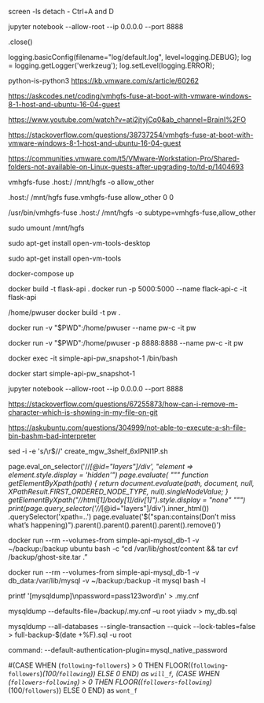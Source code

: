 screen -ls
detach - Ctrl+A and D


jupyter notebook --allow-root --ip 0.0.0.0 --port 8888


.close()


logging.basicConfig(filename="log/default.log", level=logging.DEBUG);
log = logging.getLogger('werkzeug');
log.setLevel(logging.ERROR);



python-is-python3
https://kb.vmware.com/s/article/60262


https://askcodes.net/coding/vmhgfs-fuse-at-boot-with-vmware-windows-8-1-host-and-ubuntu-16-04-guest

https://www.youtube.com/watch?v=ati2jtyjCq0&ab_channel=BrainI%2FO

https://stackoverflow.com/questions/38737254/vmhgfs-fuse-at-boot-with-vmware-windows-8-1-host-and-ubuntu-16-04-guest

https://communities.vmware.com/t5/VMware-Workstation-Pro/Shared-folders-not-available-on-Linux-guests-after-upgrading-to/td-p/1404693

vmhgfs-fuse .host:/ /mnt/hgfs -o allow_other

.host:/ /mnt/hgfs fuse.vmhgfs-fuse allow_other 0 0


/usr/bin/vmhgfs-fuse .host:/ /mnt/hgfs -o subtype=vmhgfs-fuse,allow_other

sudo umount /mnt/hgfs

sudo apt-get install open-vm-tools-desktop


sudo apt-get install open-vm-tools


docker-compose up


docker build -t flask-api .
docker run -p 5000:5000 --name flack-api-c -it flask-api



/home/pwuser
docker build -t pw .

docker run -v "$PWD":/home/pwuser --name pw-c -it pw

docker run -v "$PWD":/home/pwuser -p 8888:8888 --name pw-c -it pw

docker exec -it simple-api-pw_snapshot-1 /bin/bash

docker start simple-api-pw_snapshot-1

jupyter notebook --allow-root --ip 0.0.0.0 --port 8888


https://stackoverflow.com/questions/67255873/how-can-i-remove-m-character-which-is-showing-in-my-file-on-git

https://askubuntu.com/questions/304999/not-able-to-execute-a-sh-file-bin-bashm-bad-interpreter

sed -i -e 's/\r$//' create_mgw_3shelf_6xIPNI1P.sh



page.eval_on_selector('//*[@id="layers"]/div', "element => element.style.display = 'hidden'")
page.evaluate(
"""
function getElementByXpath(path) {
  return document.evaluate(path, document, null, XPathResult.FIRST_ORDERED_NODE_TYPE, null).singleNodeValue;
}
getElementByXpath("//html[1]/body[1]/div[1]").style.display = "none"
""")
print(page.query_selector('//*[@id="layers"]/div').inner_html())
.querySelector('xpath=..')
page.evaluate('$("span:contains(Don’t miss what’s happening)").parent().parent().parent().parent().remove()')


docker run --rm --volumes-from simple-api-mysql_db-1 -v ~/backup:/backup ubuntu bash -c “cd /var/lib/ghost/content && tar cvf /backup/ghost-site.tar .”



docker run --rm --volumes-from simple-api-mysql_db-1 -v db_data:/var/lib/mysql -v ~/backup:/backup -it mysql bash -l


printf '[mysqldump]\npassword=pass123word\n' > .my.cnf




mysqldump --defaults-file=/backup/.my.cnf –u root yiiadv > my_db.sql


mysqldump --all-databases --single-transaction --quick --lock-tables=false > full-backup-$(date +%F).sql -u root

command: --default-authentication-plugin=mysql_native_password


#(CASE WHEN (`following`-`followers`) > 0 THEN FLOOR((`following`-`followers`)*(100/`following`)) ELSE 0 END) as `will_f`, (CASE WHEN (`followers`-`following`) > 0 THEN FLOOR((`followers`-`following`)*(100/`followers`)) ELSE 0 END) as `wont_f`